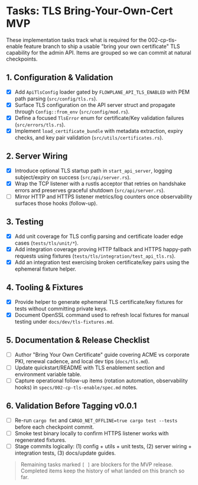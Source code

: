 # Tasks: TLS Bring-Your-Own-Cert MVP

These implementation tasks track what is required for the 002-cp-tls-enable feature branch to ship a usable "bring your own certificate" TLS capability for the admin API. Items are grouped so we can commit at natural checkpoints.

## 1. Configuration & Validation
- [x] Add `ApiTlsConfig` loader gated by `FLOWPLANE_API_TLS_ENABLED` with PEM path parsing (`src/config/tls.rs`).
- [x] Surface TLS configuration on the API server struct and propagate through `Config::from_env` (`src/config/mod.rs`).
- [x] Define a focused `TlsError` enum for certificate/Key validation failures (`src/errors/tls.rs`).
- [x] Implement `load_certificate_bundle` with metadata extraction, expiry checks, and key pair validation (`src/utils/certificates.rs`).

## 2. Server Wiring
- [x] Introduce optional TLS startup path in `start_api_server`, logging subject/expiry on success (`src/api/server.rs`).
- [x] Wrap the TCP listener with a rustls acceptor that retries on handshake errors and preserves graceful shutdown (`src/api/server.rs`).
- [ ] Mirror HTTP and HTTPS listener metrics/log counters once observability surfaces those hooks (follow-up).

## 3. Testing
- [x] Add unit coverage for TLS config parsing and certificate loader edge cases (`tests/tls/unit/*`).
- [x] Add integration coverage proving HTTP fallback and HTTPS happy-path requests using fixtures (`tests/tls/integration/test_api_tls.rs`).
- [x] Add an integration test exercising broken certificate/key pairs using the ephemeral fixture helper.

## 4. Tooling & Fixtures
- [x] Provide helper to generate ephemeral TLS certificate/key fixtures for tests without committing private keys.
- [x] Document OpenSSL command used to refresh local fixtures for manual testing under `docs/dev/tls-fixtures.md`.

## 5. Documentation & Release Checklist
- [ ] Author "Bring Your Own Certificate" guide covering ACME vs corporate PKI, renewal cadence, and local dev tips (`docs/tls.md`).
- [ ] Update quickstart/README with TLS enablement section and environment variable table.
- [ ] Capture operational follow-up items (rotation automation, observability hooks) in `specs/002-cp-tls-enable/spec.md` notes.

## 6. Validation Before Tagging v0.0.1
- [ ] Re-run `cargo fmt` and `CARGO_NET_OFFLINE=true cargo test --tests` before each checkpoint commit.
- [ ] Smoke test binary locally to confirm HTTPS listener works with regenerated fixtures.
- [ ] Stage commits logically: (1) config + utils + unit tests, (2) server wiring + integration tests, (3) docs/update guides.

> Remaining tasks marked `[ ]` are blockers for the MVP release. Completed items keep the history of what landed on this branch so far.

